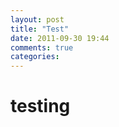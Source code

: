 ```yaml
---
layout: post
title: "Test"
date: 2011-09-30 19:44
comments: true
categories: 
---
```



testing
=======

